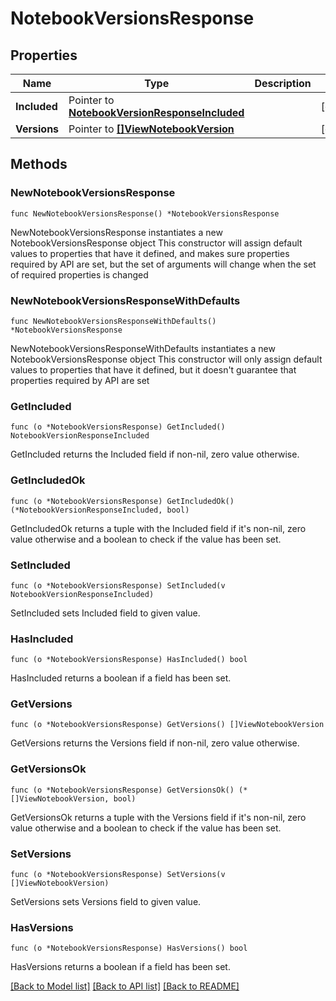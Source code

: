# NotebookVersionsResponse

## Properties

Name | Type | Description | Notes
------------ | ------------- | ------------- | -------------
**Included** | Pointer to [**NotebookVersionResponseIncluded**](notebook_VersionResponse_included.md) |  | [optional] 
**Versions** | Pointer to [**[]ViewNotebookVersion**](ViewNotebookVersion.md) |  | [optional] 

## Methods

### NewNotebookVersionsResponse

`func NewNotebookVersionsResponse() *NotebookVersionsResponse`

NewNotebookVersionsResponse instantiates a new NotebookVersionsResponse object
This constructor will assign default values to properties that have it defined,
and makes sure properties required by API are set, but the set of arguments
will change when the set of required properties is changed

### NewNotebookVersionsResponseWithDefaults

`func NewNotebookVersionsResponseWithDefaults() *NotebookVersionsResponse`

NewNotebookVersionsResponseWithDefaults instantiates a new NotebookVersionsResponse object
This constructor will only assign default values to properties that have it defined,
but it doesn't guarantee that properties required by API are set

### GetIncluded

`func (o *NotebookVersionsResponse) GetIncluded() NotebookVersionResponseIncluded`

GetIncluded returns the Included field if non-nil, zero value otherwise.

### GetIncludedOk

`func (o *NotebookVersionsResponse) GetIncludedOk() (*NotebookVersionResponseIncluded, bool)`

GetIncludedOk returns a tuple with the Included field if it's non-nil, zero value otherwise
and a boolean to check if the value has been set.

### SetIncluded

`func (o *NotebookVersionsResponse) SetIncluded(v NotebookVersionResponseIncluded)`

SetIncluded sets Included field to given value.

### HasIncluded

`func (o *NotebookVersionsResponse) HasIncluded() bool`

HasIncluded returns a boolean if a field has been set.

### GetVersions

`func (o *NotebookVersionsResponse) GetVersions() []ViewNotebookVersion`

GetVersions returns the Versions field if non-nil, zero value otherwise.

### GetVersionsOk

`func (o *NotebookVersionsResponse) GetVersionsOk() (*[]ViewNotebookVersion, bool)`

GetVersionsOk returns a tuple with the Versions field if it's non-nil, zero value otherwise
and a boolean to check if the value has been set.

### SetVersions

`func (o *NotebookVersionsResponse) SetVersions(v []ViewNotebookVersion)`

SetVersions sets Versions field to given value.

### HasVersions

`func (o *NotebookVersionsResponse) HasVersions() bool`

HasVersions returns a boolean if a field has been set.


[[Back to Model list]](../README.md#documentation-for-models) [[Back to API list]](../README.md#documentation-for-api-endpoints) [[Back to README]](../README.md)


